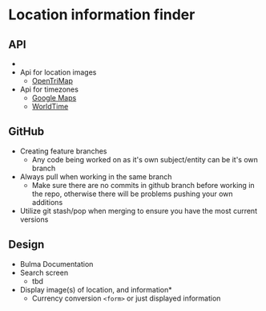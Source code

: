 # Location information finder

## API
-
- Api for location images
  - [OpenTriMap](https://opentripmap.io/docs#/)
- Api for timezones
  - [Google Maps](https://developers.google.com/maps/documentation/timezone/get-started)
  - [WorldTime](http://worldtimeapi.org/)



## GitHub

- Creating feature branches
  - Any code being worked on as it's own subject/entity can be it's own branch
- Always pull when working in the same branch
  - Make sure there are no commits in github branch before working in the repo, otherwise there will be problems pushing your own additions
- Utilize git stash/pop when merging to ensure you have the most current versions

## Design
- Bulma Documentation
- Search screen
  - tbd
- Display image(s) of location, and information\*
  - Currency conversion `<form>` or just displayed information
